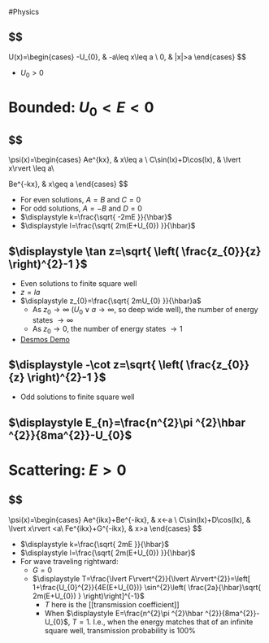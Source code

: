 #Physics 
## $$
U(x)=\begin{cases}
-U_{0}, & -a\leq x\leq a \\
0, & |x|>a
\end{cases}
$$
* $\displaystyle U_{0}>0$
# Bounded: $\displaystyle U_{0}<E<0$
## $$
\psi(x)=\begin{cases}
Ae^{kx}, & x\leq a \\
C\sin(lx)+D\cos(lx), & \lvert x\rvert \leq a\\

Be^{-kx}, & x\geq a
\end{cases}
$$
* For even solutions, $\displaystyle A=B$ and $\displaystyle C=0$
* For odd solutions, $\displaystyle A=-B$ and $\displaystyle D=0$
* $\displaystyle k=\frac{\sqrt{ -2mE }}{\hbar}$
* $\displaystyle l=\frac{\sqrt{ 2m(E+U_{0}) }}{\hbar}$
## $\displaystyle \tan z=\sqrt{ \left( \frac{z_{0}}{z} \right)^{2}-1 }$
* Even solutions to finite square well
* $\displaystyle z=la$
* $\displaystyle z_{0}=\frac{\sqrt{ 2mU_{0} }}{\hbar}a$
	* As $\displaystyle z_{0}\rightarrow \infty$ ($\displaystyle U_{0}\lor a\rightarrow \infty$, so deep wide well), the number of energy states $\displaystyle \rightarrow\infty$
	* As $\displaystyle z_{0}\rightarrow0$, the number of energy states $\displaystyle \rightarrow 1$
* [Desmos Demo](https://www.desmos.com/calculator/gx1vk940sn)
## $\displaystyle -\cot z=\sqrt{ \left( \frac{z_{0}}{z} \right)^{2}-1 }$
* Odd solutions to finite square well
## $\displaystyle E_{n}=\frac{n^{2}\pi ^{2}\hbar ^{2}}{8ma^{2}}-U_{0}$
# Scattering: $\displaystyle E>0$
## $$
\psi(x)=\begin{cases}
Ae^{ikx}+Be^{-ikx}, & x<-a \\
C\sin(lx)+D\cos(lx), & \lvert x\rvert <a\\
Fe^{ikx}+G^{-ikx}, & x>a
\end{cases}
$$
* $\displaystyle k=\frac{\sqrt{ 2mE }}{\hbar}$
* $\displaystyle l=\frac{\sqrt{ 2m(E+U_{0}) }}{\hbar}$
* For wave traveling rightward:
	* $\displaystyle G=0$
	* $\displaystyle T=\frac{\lvert F\rvert^{2}}{\lvert A\rvert^{2}}=\left[ 1+\frac{U_{0}^{2}}{4E(E+U_{0})} \sin^{2}\left( \frac{2a}{\hbar}\sqrt{ 2m(E+U_{0}) } \right)\right]^{-1}$
		* $\displaystyle T$ here is the [[transmission coefficient]]
		* When $\displaystyle E=\frac{n^{2}\pi ^{2}\hbar ^{2}}{8ma^{2}}-U_{0}$, $\displaystyle T=1$. I.e., when the energy matches that of an infinite square well, transmission probability is 100%